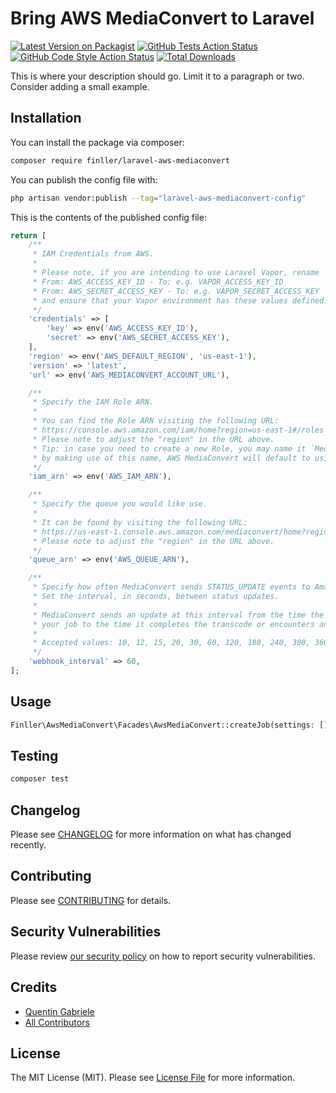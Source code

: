 # Bring AWS MediaConvert to Laravel

[![Latest Version on Packagist](https://img.shields.io/packagist/v/finller/laravel-aws-mediaconvert.svg?style=flat-square)](https://packagist.org/packages/finller/laravel-aws-mediaconvert)
[![GitHub Tests Action Status](https://img.shields.io/github/actions/workflow/status/finller/laravel-aws-mediaconvert/run-tests.yml?branch=main&label=tests&style=flat-square)](https://github.com/finller/laravel-aws-mediaconvert/actions?query=workflow%3Arun-tests+branch%3Amain)
[![GitHub Code Style Action Status](https://img.shields.io/github/actions/workflow/status/finller/laravel-aws-mediaconvert/fix-php-code-style-issues.yml?branch=main&label=code%20style&style=flat-square)](https://github.com/finller/laravel-aws-mediaconvert/actions?query=workflow%3A"Fix+PHP+code+style+issues"+branch%3Amain)
[![Total Downloads](https://img.shields.io/packagist/dt/finller/laravel-aws-mediaconvert.svg?style=flat-square)](https://packagist.org/packages/finller/laravel-aws-mediaconvert)

This is where your description should go. Limit it to a paragraph or two. Consider adding a small example.

## Installation

You can install the package via composer:

```bash
composer require finller/laravel-aws-mediaconvert
```

You can publish the config file with:

```bash
php artisan vendor:publish --tag="laravel-aws-mediaconvert-config"
```

This is the contents of the published config file:

```php
return [
    /**
     * IAM Credentials from AWS.
     *
     * Please note, if you are intending to use Laravel Vapor, rename
     * From: AWS_ACCESS_KEY_ID - To: e.g. VAPOR_ACCESS_KEY_ID
     * From: AWS_SECRET_ACCESS_KEY - To: e.g. VAPOR_SECRET_ACCESS_KEY
     * and ensure that your Vapor environment has these values defined.
     */
    'credentials' => [
        'key' => env('AWS_ACCESS_KEY_ID'),
        'secret' => env('AWS_SECRET_ACCESS_KEY'),
    ],
    'region' => env('AWS_DEFAULT_REGION', 'us-east-1'),
    'version' => 'latest',
    'url' => env('AWS_MEDIACONVERT_ACCOUNT_URL'),

    /**
     * Specify the IAM Role ARN.
     *
     * You can find the Role ARN visiting the following URL:
     * https://console.aws.amazon.com/iam/home?region=us-east-1#/roles
     * Please note to adjust the "region" in the URL above.
     * Tip: in case you need to create a new Role, you may name it `MediaConvert_Default_Role`
     * by making use of this name, AWS MediaConvert will default to using this IAM Role.
     */
    'iam_arn' => env('AWS_IAM_ARN'),

    /**
     * Specify the queue you would like use.
     *
     * It can be found by visiting the following URL:
     * https://us-east-1.console.aws.amazon.com/mediaconvert/home?region=us-east-1#/queues/details/Default
     * Please note to adjust the "region" in the URL above.
     */
    'queue_arn' => env('AWS_QUEUE_ARN'),

    /**
     * Specify how often MediaConvert sends STATUS_UPDATE events to Amazon CloudWatch Events.
     * Set the interval, in seconds, between status updates.
     *
     * MediaConvert sends an update at this interval from the time the service begins processing
     * your job to the time it completes the transcode or encounters an error.
     *
     * Accepted values: 10, 12, 15, 20, 30, 60, 120, 180, 240, 300, 360, 420, 480, 540, 600
     */
    'webhook_interval' => 60,
];
```

## Usage

```php
Finller\AwsMediaConvert\Facades\AwsMediaConvert::createJob(settings: []);
```

## Testing

```bash
composer test
```

## Changelog

Please see [CHANGELOG](CHANGELOG.md) for more information on what has changed recently.

## Contributing

Please see [CONTRIBUTING](CONTRIBUTING.md) for details.

## Security Vulnerabilities

Please review [our security policy](../../security/policy) on how to report security vulnerabilities.

## Credits

-   [Quentin Gabriele](https://github.com/QuentinGab)
-   [All Contributors](../../contributors)

## License

The MIT License (MIT). Please see [License File](LICENSE.md) for more information.
